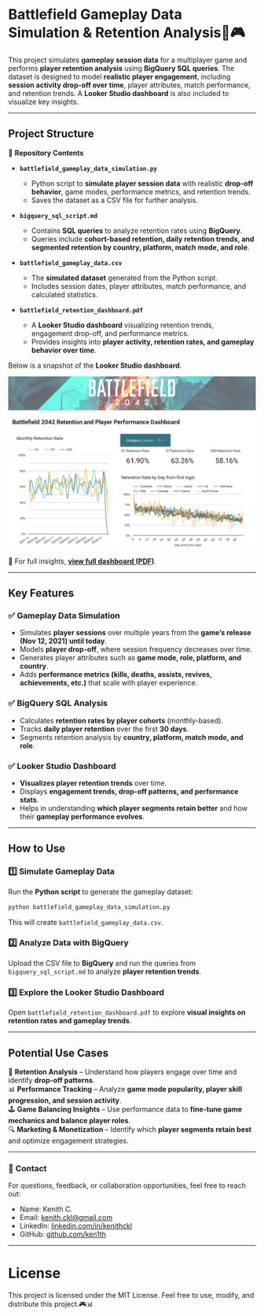 # **Battlefield Gameplay Data Simulation & Retention Analysis**🚀🎮

This project simulates **gameplay session data** for a multiplayer game and performs **player retention analysis** using **BigQuery SQL queries**. The dataset is designed to model **realistic player engagement**, including **session activity drop-off over time**, player attributes, match performance, and retention trends. A **Looker Studio dashboard** is also included to visualize key insights.

---

## **Project Structure**  

📂 **Repository Contents**  

- **`battlefield_gameplay_data_simulation.py`**  
  - Python script to **simulate player session data** with realistic **drop-off behavior**, game modes, performance metrics, and retention trends.  
  - Saves the dataset as a CSV file for further analysis.  

- **`bigquery_sql_script.md`**  
  - Contains **SQL queries** to analyze retention rates using **BigQuery**.  
  - Queries include **cohort-based retention, daily retention trends, and segmented retention by country, platform, match mode, and role**.  

- **`battlefield_gameplay_data.csv`**  
  - The **simulated dataset** generated from the Python script.  
  - Includes session dates, player attributes, match performance, and calculated statistics.  

- **`battlefield_retention_dashboard.pdf`**  
  - A **Looker Studio dashboard** visualizing retention trends, engagement drop-off, and performance metrics.  
  - Provides insights into **player activity, retention rates, and gameplay behavior over time**.  

Below is a snapshot of the **Looker Studio dashboard**.

![Retention Dashboard Preview](dashboard_snapshot.png)

🔗 For full insights, **[view full dashboard (PDF)](battlefield_retention_dashboard.pdf)**.

---

## **Key Features**  

### ✅ **Gameplay Data Simulation**
- Simulates **player sessions** over multiple years from the **game’s release (Nov 12, 2021) until today**.  
- Models **player drop-off**, where session frequency decreases over time.  
- Generates player attributes such as **game mode, role, platform, and country**.  
- Adds **performance metrics (kills, deaths, assists, revives, achievements, etc.)** that scale with player experience.  

### ✅ **BigQuery SQL Analysis**
- Calculates **retention rates by player cohorts** (monthly-based).  
- Tracks **daily player retention** over the first **30 days**.  
- Segments retention analysis by **country, platform, match mode, and role**.  

### ✅ **Looker Studio Dashboard**
- **Visualizes player retention trends** over time.  
- Displays **engagement trends, drop-off patterns, and performance stats**.  
- Helps in understanding **which player segments retain better** and how their **gameplay performance evolves**.  

---

## **How to Use**  

### **1️⃣ Simulate Gameplay Data**
Run the **Python script** to generate the gameplay dataset:  

```bash
python battlefield_gameplay_data_simulation.py
```
This will create `battlefield_gameplay_data.csv`.  

### **2️⃣ Analyze Data with BigQuery**
Upload the CSV file to **BigQuery** and run the queries from `bigquery_sql_script.md` to analyze **player retention trends**.

### **3️⃣ Explore the Looker Studio Dashboard**
Open `battlefield_retention_dashboard.pdf` to explore **visual insights on retention rates and gameplay trends**.

---

## **Potential Use Cases**  

🚀 **Retention Analysis** – Understand how players engage over time and identify **drop-off patterns**.  
📊 **Performance Tracking** – Analyze **game mode popularity, player skill progression, and session activity**.  
🕹️ **Game Balancing Insights** – Use performance data to **fine-tune game mechanics and balance player roles**.  
🔍 **Marketing & Monetization** – Identify which **player segments retain best** and optimize engagement strategies.  

---

### 📩 **Contact**  

For questions, feedback, or collaboration opportunities, feel free to reach out:

- Name: Kenith C.
- Email: [kenith.ckl@gmail.com](mailto:kenith.c@gmail.com)
- LinkedIn: [linkedin.com/in/kenithckl](https://linkedin.com/in/kenithckl)
- GitHub: [github.com/ken1th](https://github.com/ken1th)

---
# License

This project is licensed under the MIT License. Feel free to use, modify, and distribute this project.🎮📊